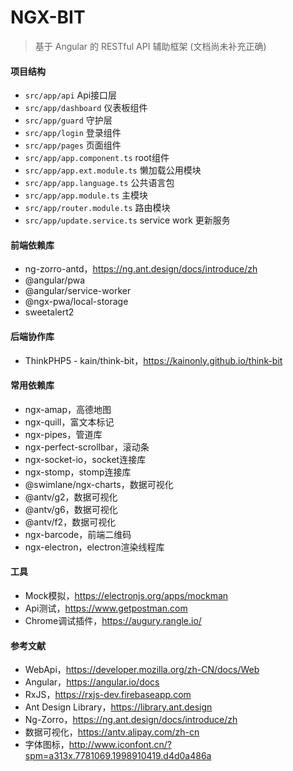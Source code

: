 # NGX-BIT

> 基于 Angular 的 RESTful API 辅助框架 (文档尚未补充正确)

#### 项目结构

- `src/app/api` Api接口层
- `src/app/dashboard` 仪表板组件
- `src/app/guard` 守护层
- `src/app/login` 登录组件
- `src/app/pages` 页面组件
- `src/app/app.component.ts` root组件
- `src/app/app.ext.module.ts` 懒加载公用模块
- `src/app/app.language.ts` 公共语言包
- `src/app/app.module.ts` 主模块
- `src/app/router.module.ts` 路由模块
- `src/app/update.service.ts` service work 更新服务

#### 前端依赖库

- ng-zorro-antd，https://ng.ant.design/docs/introduce/zh
- @angular/pwa
- @angular/service-worker
- @ngx-pwa/local-storage
- sweetalert2

#### 后端协作库

- ThinkPHP5 - kain/think-bit，https://kainonly.github.io/think-bit

#### 常用依赖库

- ngx-amap，高德地图
- ngx-quill，富文本标记
- ngx-pipes，管道库
- ngx-perfect-scrollbar，滚动条
- ngx-socket-io，socket连接库
- ngx-stomp，stomp连接库
- @swimlane/ngx-charts，数据可视化
- @antv/g2，数据可视化
- @antv/g6，数据可视化
- @antv/f2，数据可视化
- ngx-barcode，前端二维码
- ngx-electron，electron渲染线程库

#### 工具

- Mock模拟，https://electronjs.org/apps/mockman
- Api测试，https://www.getpostman.com
- Chrome调试插件，https://augury.rangle.io/

#### 参考文献

- WebApi，https://developer.mozilla.org/zh-CN/docs/Web
- Angular，https://angular.io/docs
- RxJS，https://rxjs-dev.firebaseapp.com
- Ant Design Library，https://library.ant.design
- Ng-Zorro，https://ng.ant.design/docs/introduce/zh
- 数据可视化，https://antv.alipay.com/zh-cn
- 字体图标，http://www.iconfont.cn/?spm=a313x.7781069.1998910419.d4d0a486a
